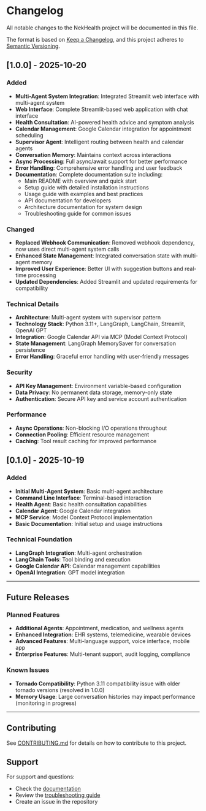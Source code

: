 # Changelog

All notable changes to the NekHealth project will be documented in this file.

The format is based on [Keep a Changelog](https://keepachangelog.com/en/1.0.0/),
and this project adheres to [Semantic Versioning](https://semver.org/spec/v2.0.0.html).

## [1.0.0] - 2025-10-20

### Added
- **Multi-Agent System Integration**: Integrated Streamlit web interface with multi-agent system
- **Web Interface**: Complete Streamlit-based web application with chat interface
- **Health Consultation**: AI-powered health advice and symptom analysis
- **Calendar Management**: Google Calendar integration for appointment scheduling
- **Supervisor Agent**: Intelligent routing between health and calendar agents
- **Conversation Memory**: Maintains context across interactions
- **Async Processing**: Full async/await support for better performance
- **Error Handling**: Comprehensive error handling and user feedback
- **Documentation**: Complete documentation suite including:
  - Main README with overview and quick start
  - Setup guide with detailed installation instructions
  - Usage guide with examples and best practices
  - API documentation for developers
  - Architecture documentation for system design
  - Troubleshooting guide for common issues

### Changed
- **Replaced Webhook Communication**: Removed webhook dependency, now uses direct multi-agent system calls
- **Enhanced State Management**: Integrated conversation state with multi-agent memory
- **Improved User Experience**: Better UI with suggestion buttons and real-time processing
- **Updated Dependencies**: Added Streamlit and updated requirements for compatibility

### Technical Details
- **Architecture**: Multi-agent system with supervisor pattern
- **Technology Stack**: Python 3.11+, LangGraph, LangChain, Streamlit, OpenAI GPT
- **Integration**: Google Calendar API via MCP (Model Context Protocol)
- **State Management**: LangGraph MemorySaver for conversation persistence
- **Error Handling**: Graceful error handling with user-friendly messages

### Security
- **API Key Management**: Environment variable-based configuration
- **Data Privacy**: No permanent data storage, memory-only state
- **Authentication**: Secure API key and service account authentication

### Performance
- **Async Operations**: Non-blocking I/O operations throughout
- **Connection Pooling**: Efficient resource management
- **Caching**: Tool result caching for improved performance

## [0.1.0] - 2025-10-19

### Added
- **Initial Multi-Agent System**: Basic multi-agent architecture
- **Command Line Interface**: Terminal-based interaction
- **Health Agent**: Basic health consultation capabilities
- **Calendar Agent**: Google Calendar integration
- **MCP Service**: Model Context Protocol implementation
- **Basic Documentation**: Initial setup and usage instructions

### Technical Foundation
- **LangGraph Integration**: Multi-agent orchestration
- **LangChain Tools**: Tool binding and execution
- **Google Calendar API**: Calendar management capabilities
- **OpenAI Integration**: GPT model integration

---

## Future Releases

### Planned Features
- **Additional Agents**: Appointment, medication, and wellness agents
- **Enhanced Integration**: EHR systems, telemedicine, wearable devices
- **Advanced Features**: Multi-language support, voice interface, mobile app
- **Enterprise Features**: Multi-tenant support, audit logging, compliance

### Known Issues
- **Tornado Compatibility**: Python 3.11 compatibility issue with older tornado versions (resolved in 1.0.0)
- **Memory Usage**: Large conversation histories may impact performance (monitoring in progress)

---

## Contributing

See [CONTRIBUTING.md](CONTRIBUTING.md) for details on how to contribute to this project.

## Support

For support and questions:
- Check the [documentation](docs/)
- Review the [troubleshooting guide](docs/TROUBLESHOOTING.md)
- Create an issue in the repository
